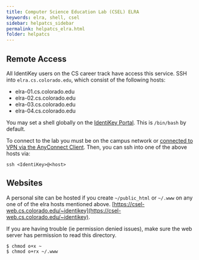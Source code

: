 ```yaml
---
title: Computer Science Education Lab (CSEL) ELRA
keywords: elra, shell, csel
sidebar: helpatcs_sidebar
permalink: helpatcs_elra.html
folder: helpatcs
---
```


## Remote Access

All IdentiKey users on the CS career track have access this service.
SSH into `elra.cs.colorado.edu`, which consist of the following hosts:

- elra-01.cs.colorado.edu
- elra-02.cs.colorado.edu
- elra-03.cs.colorado.edu
- elra-04.cs.colorado.edu

You may set a shell globally on the [IdentiKey Portal](https://identikey.colorado.edu/choose_shell.html). This is `/bin/bash` by default.

To connect to the lab you must be on the campus network or [connected to VPN via the AnyConnect Client](https://oit.colorado.edu/services/network-internet-services/vpn). Then, you can ssh into one of the above hosts via:
```
ssh <IdentiKey>@<host>
```

## Websites
A personal site can be hosted if you create `~/public_html` or `~/.www` on any one of of the elra hosts mentioned above. 
[https://csel-web.cs.colorado.edu/~identikey](https://csel-web.cs.colorado.edu/~identikey).

If you are having trouble (ie permission denied issues), make sure the web server has permission to read this
directory.
```
$ chmod o+x ~
$ chmod o+rx ~/.www
```
